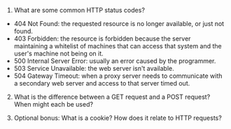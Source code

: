 1. What are some common HTTP status codes?

* 404 Not Found: the requested resource is no longer available, or just not found. 
* 403 Forbidden: the resource is forbidden because the server maintaining a whitelist of machines that can access that system and the user's machine not being on it.
* 500 Internal Server Error: usually an error caused by the programmer.
* 503 Service Unavailable: the web server isn't available.
* 504 Gateway Timeout: when a proxy server needs to communicate with a secondary web server and access to that server timed out.

2. What is the difference between a GET request and a POST request? When might each be used?


3. Optional bonus: What is a cookie? How does it relate to HTTP requests?

